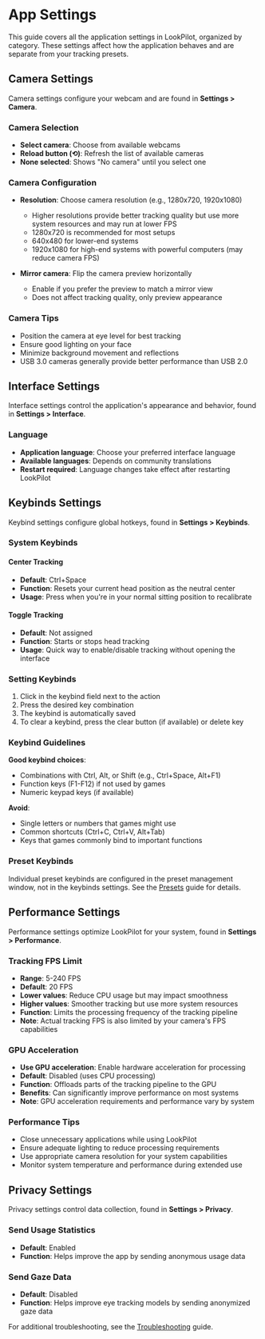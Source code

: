 # App Settings

This guide covers all the application settings in LookPilot, organized by category. These settings affect how the application behaves and are separate from your tracking presets.

## Camera Settings

Camera settings configure your webcam and are found in **Settings > Camera**.

### Camera Selection
- **Select camera**: Choose from available webcams
- **Reload button (⟲)**: Refresh the list of available cameras
- **None selected**: Shows "No camera" until you select one

### Camera Configuration
- **Resolution**: Choose camera resolution (e.g., 1280x720, 1920x1080)
  - Higher resolutions provide better tracking quality but use more system resources and may run at lower FPS
  - 1280x720 is recommended for most setups
  - 640x480 for lower-end systems
  - 1920x1080 for high-end systems with powerful computers (may reduce camera FPS)

- **Mirror camera**: Flip the camera preview horizontally
  - Enable if you prefer the preview to match a mirror view
  - Does not affect tracking quality, only preview appearance

### Camera Tips
- Position the camera at eye level for best tracking
- Ensure good lighting on your face
- Minimize background movement and reflections
- USB 3.0 cameras generally provide better performance than USB 2.0

## Interface Settings

Interface settings control the application's appearance and behavior, found in **Settings > Interface**.

### Language
- **Application language**: Choose your preferred interface language
- **Available languages**: Depends on community translations
- **Restart required**: Language changes take effect after restarting LookPilot

## Keybinds Settings

Keybind settings configure global hotkeys, found in **Settings > Keybinds**.

### System Keybinds

#### Center Tracking
- **Default**: Ctrl+Space
- **Function**: Resets your current head position as the neutral center
- **Usage**: Press when you're in your normal sitting position to recalibrate

#### Toggle Tracking  
- **Default**: Not assigned
- **Function**: Starts or stops head tracking
- **Usage**: Quick way to enable/disable tracking without opening the interface



### Setting Keybinds

1. Click in the keybind field next to the action
2. Press the desired key combination
3. The keybind is automatically saved
4. To clear a keybind, press the clear button (if available) or delete key

### Keybind Guidelines

**Good keybind choices**:
- Combinations with Ctrl, Alt, or Shift (e.g., Ctrl+Space, Alt+F1)
- Function keys (F1-F12) if not used by games
- Numeric keypad keys (if available)

**Avoid**:
- Single letters or numbers that games might use
- Common shortcuts (Ctrl+C, Ctrl+V, Alt+Tab)
- Keys that games commonly bind to important functions

### Preset Keybinds

Individual preset keybinds are configured in the preset management window, not in the keybinds settings. See the [Presets](presets.md) guide for details.

## Performance Settings

Performance settings optimize LookPilot for your system, found in **Settings > Performance**.

### Tracking FPS Limit
- **Range**: 5-240 FPS
- **Default**: 20 FPS
- **Lower values**: Reduce CPU usage but may impact smoothness
- **Higher values**: Smoother tracking but use more system resources
- **Function**: Limits the processing frequency of the tracking pipeline
- **Note**: Actual tracking FPS is also limited by your camera's FPS capabilities

### GPU Acceleration
- **Use GPU acceleration**: Enable hardware acceleration for processing
- **Default**: Disabled (uses CPU processing)
- **Function**: Offloads parts of the tracking pipeline to the GPU
- **Benefits**: Can significantly improve performance on most systems
- **Note**: GPU acceleration requirements and performance vary by system

### Performance Tips
- Close unnecessary applications while using LookPilot
- Ensure adequate lighting to reduce processing requirements
- Use appropriate camera resolution for your system capabilities
- Monitor system temperature and performance during extended use

## Privacy Settings

Privacy settings control data collection, found in **Settings > Privacy**.

### Send Usage Statistics
- **Default**: Enabled
- **Function**: Helps improve the app by sending anonymous usage data

### Send Gaze Data  
- **Default**: Disabled
- **Function**: Helps improve eye tracking models by sending anonymized gaze data

For additional troubleshooting, see the [Troubleshooting](https://lookpilot.app/guides/app-troubleshooting.html) guide. 